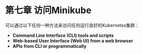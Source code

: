 # 第七章 访问Minikube

可以通过以下任何一种方法来访问任何运行良好的Kubernetes集群：

* **Command Line Interface \(CLI\) tools and scripts**
* **Web-based User Interface \(Web UI\) from a web browser**
* **APIs from CLI or programmatically**

